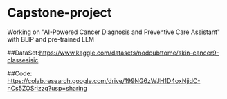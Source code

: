 # Capstone-project
Working on "AI-Powered Cancer Diagnosis and Preventive Care Assistant"
with BLIP and pre-trained LLM


##DataSet:https://www.kaggle.com/datasets/nodoubttome/skin-cancer9-classesisic

##Code: https://colab.research.google.com/drive/199NG6zWJH1D4oxNjidC-nCs5ZOSrizzq?usp=sharing
